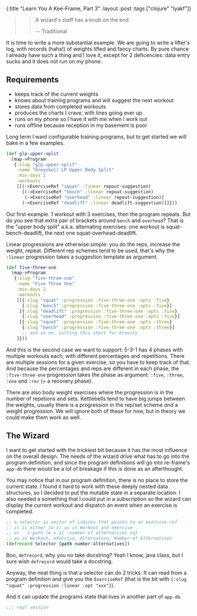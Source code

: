{:title "Learn You A Kee-Frame, Part 3"
 :layout :post
 :tags  ["clojure" "lyakf"]}

>>  A wizard's staff has a knob on the end.
>>
>>  -- Traditional

It is time to write a more substantial example.
We are going to write a lifter's log, with records (haha!) of
weights lifted and fancy charts.  By pure chance I already
have such a thing and I love it, except for 2 deficencies:
data entry sucks and it does not run on my phone.

## Requirements

* keeps track of the current weights
* knows about training programs and will suggest the next workout
* stores data from completed workouts
* produces the charts I crave, with lines going ever up
* runs on my phone so I have it with me when I work out
* runs offline because reception in my basement is poor

Long term I want configurable training programs,
but to get started we will bake in a few examples.

```clojure
(def glp-upper-split
  (map->Program
   {:slug "glp-upper-split"
    :name "Greyskull LP Upper Body Split"
    :min-days 2
    :workouts
    [[(->ExerciseRef "squat" :linear repout-suggestion)
      [(->ExerciseRef "bench" :linear repout-suggestion)
       (->ExerciseRef "overhead" :linear repout-suggestion)]
      (->ExerciseRef "deadlift" :linear deadlift-suggestion)]]}))
```

Our first example.  1 workout with 3 exercises, then the program
repeats.  But do you see that extra pair of brackets around `bench` and
`overhead`?  That is the "upper body split" a.k.a. alternating exercises:
one workout is squat-bench-deadlift, the next one squat-overhead-deadlift.

Linear progressions are otherwise simple: you do the reps, increase the weight,
repeat.  Different rep schemes tend to be used, that's why the `:linear` progression
takes a suggestion template as argument.


```clojure
(def five-three-one
  (map->Program
   {:slug "five-three-one"
    :name "Five Three One"
    :min-days 2
    :workouts
    [[{:slug "squat" :progression :five-three-one :opts :five}
      {:slug "bench" :progression :five-three-one :opts :five}]
     [{:slug "deadlift" :progression :five-three-one :opts :five}
      {:slug "overhead" :progression :five-three-one :opts :five}]
     [{:slug "squat" :progression :five-three-one :opts :three}
      {:slug "bench" :progression :five-three-one :opts :three}]
      ;; and so on, cutting this short for brevity
    ]}))
```

And this is the second case we want to support: 5-3-1 has 4 phases
with multiple workouts each, with different percentages and repetitions.
There are multiple sessions for a given exercise, so you have to keep
track of that. And because the percentages and reps are different
in each phase, the `:five-three-one` progression takes the phase
as argument: `:five`, `:three`, `:one` and `:rec` (= a recovery phase).

There are also body weight exercises where the progression
is in the number of repetions and sets.  Kettlebells tend
to have big jumps between the weights, usually there is
a progression in the rep/set scheme *and* a weight progression.
We will ignore both of these for now, but in theory
we could make them work as well.


## The Wizard

I want to get started with the trickiest bit because
it has the most influence on the overall design.
The needs of the wizard drive what has to go into
the program definition, and since the program
definitions will go into re-frame's `app-db`
there would be a lot of breakage if this is done
as an afterthought.

You may notice that in our program definition,
there is no place to store the current state.
I found it hard to work with these deeply nested
data structures, so I decided to put the mutable
state in a separate location.  I also needed a
something that I could put in a subscription so
the wizard can display the current workout
and dispatch an event when an exercise is completed.

```clojure
;; a selector is vector of indices that points to an exercise-ref
;; it is either [w x] as in Workout and eXercise
;; or  `{:path [w x a] :number-of-alternatives na} 
;; as in Workout, eXercise, Alternative, Number of Alternatives
(defrecord Selector [path number-alternatives])
```

Boo, `defrecord`, why you no take docstring?  Yeah I know,
java class, but I sure wish `defrecord` would take a docstring.

Anyway, the neat thing is that a selector can do 2 tricks:
It can read from a program definition and give you the `ExerciseRef`
(that is the bit with `{:slug "squat" :progression :linear :opt "xxx"}`).

And it can update the programs state that lives in another part of `app-db`.

```clojure
;;; repl session
```
